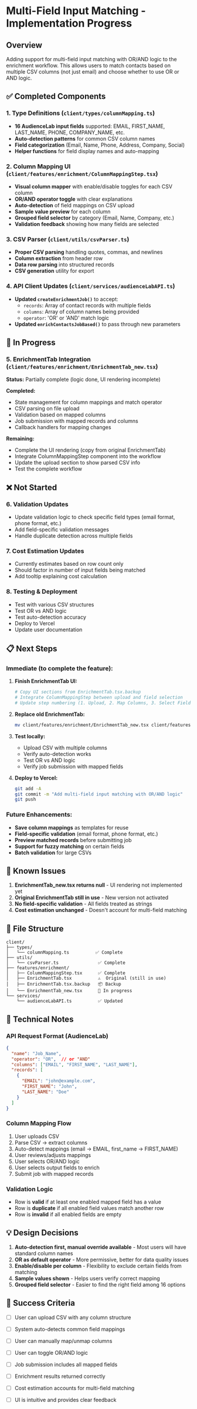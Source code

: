 # Multi-Field Input Matching - Implementation Progress

## Overview
Adding support for multi-field input matching with OR/AND logic to the enrichment workflow. This allows users to match contacts based on multiple CSV columns (not just email) and choose whether to use OR or AND logic.

## ✅ Completed Components

### 1. Type Definitions (`client/types/columnMapping.ts`)
- **16 AudienceLab input fields** supported: EMAIL, FIRST_NAME, LAST_NAME, PHONE, COMPANY_NAME, etc.
- **Auto-detection patterns** for common CSV column names
- **Field categorization** (Email, Name, Phone, Address, Company, Social)
- **Helper functions** for field display names and auto-mapping

### 2. Column Mapping UI (`client/features/enrichment/ColumnMappingStep.tsx`)
- **Visual column mapper** with enable/disable toggles for each CSV column
- **OR/AND operator toggle** with clear explanations
- **Auto-detection** of field mappings on CSV upload
- **Sample value preview** for each column
- **Grouped field selector** by category (Email, Name, Company, etc.)
- **Validation feedback** showing how many fields are selected

### 3. CSV Parser (`client/utils/csvParser.ts`)
- **Proper CSV parsing** handling quotes, commas, and newlines
- **Column extraction** from header row
- **Data row parsing** into structured records
- **CSV generation** utility for export

### 4. API Client Updates (`client/services/audienceLabAPI.ts`)
- **Updated `createEnrichmentJob()`** to accept:
  - `records`: Array of contact records with multiple fields
  - `columns`: Array of column names being provided
  - `operator`: 'OR' or 'AND' match logic
- **Updated `enrichContactsJobBased()`** to pass through new parameters

## 🔄 In Progress

### 5. EnrichmentTab Integration (`client/features/enrichment/EnrichmentTab_new.tsx`)
**Status:** Partially complete (logic done, UI rendering incomplete)

**Completed:**
- State management for column mappings and match operator
- CSV parsing on file upload
- Validation based on mapped columns
- Job submission with mapped records and columns
- Callback handlers for mapping changes

**Remaining:**
- Complete the UI rendering (copy from original EnrichmentTab)
- Integrate ColumnMappingStep component into the workflow
- Update the upload section to show parsed CSV info
- Test the complete workflow

## ❌ Not Started

### 6. Validation Updates
- Update validation logic to check specific field types (email format, phone format, etc.)
- Add field-specific validation messages
- Handle duplicate detection across multiple fields

### 7. Cost Estimation Updates
- Currently estimates based on row count only
- Should factor in number of input fields being matched
- Add tooltip explaining cost calculation

### 8. Testing & Deployment
- Test with various CSV structures
- Test OR vs AND logic
- Test auto-detection accuracy
- Deploy to Vercel
- Update user documentation

## 📋 Next Steps

### Immediate (to complete the feature):

1. **Finish EnrichmentTab UI:**
   ```bash
   # Copy UI sections from EnrichmentTab.tsx.backup
   # Integrate ColumnMappingStep between upload and field selection
   # Update step numbering (1. Upload, 2. Map Columns, 3. Select Fields, 4. Start)
   ```

2. **Replace old EnrichmentTab:**
   ```bash
   mv client/features/enrichment/EnrichmentTab_new.tsx client/features/enrichment/EnrichmentTab.tsx
   ```

3. **Test locally:**
   - Upload CSV with multiple columns
   - Verify auto-detection works
   - Test OR vs AND logic
   - Verify job submission with mapped fields

4. **Deploy to Vercel:**
   ```bash
   git add -A
   git commit -m "Add multi-field input matching with OR/AND logic"
   git push
   ```

### Future Enhancements:

- **Save column mappings** as templates for reuse
- **Field-specific validation** (email format, phone format, etc.)
- **Preview matched records** before submitting job
- **Support for fuzzy matching** on certain fields
- **Batch validation** for large CSVs

## 🐛 Known Issues

1. **EnrichmentTab_new.tsx returns null** - UI rendering not implemented yet
2. **Original EnrichmentTab still in use** - New version not activated
3. **No field-specific validation** - All fields treated as strings
4. **Cost estimation unchanged** - Doesn't account for multi-field matching

## 📁 File Structure

```
client/
├── types/
│   └── columnMapping.ts          ✅ Complete
├── utils/
│   └── csvParser.ts               ✅ Complete
├── features/enrichment/
│   ├── ColumnMappingStep.tsx      ✅ Complete
│   ├── EnrichmentTab.tsx          ⚠️  Original (still in use)
│   ├── EnrichmentTab.tsx.backup   📦 Backup
│   └── EnrichmentTab_new.tsx      🔄 In progress
└── services/
    └── audienceLabAPI.ts          ✅ Updated
```

## 🔧 Technical Notes

### API Request Format (AudienceLab)
```json
{
  "name": "Job_Name",
  "operator": "OR",  // or "AND"
  "columns": ["EMAIL", "FIRST_NAME", "LAST_NAME"],
  "records": [
    {
      "EMAIL": "john@example.com",
      "FIRST_NAME": "John",
      "LAST_NAME": "Doe"
    }
  ]
}
```

### Column Mapping Flow
1. User uploads CSV
2. Parse CSV → extract columns
3. Auto-detect mappings (email → EMAIL, first_name → FIRST_NAME)
4. User reviews/adjusts mappings
5. User selects OR/AND logic
6. User selects output fields to enrich
7. Submit job with mapped records

### Validation Logic
- Row is **valid** if at least one enabled mapped field has a value
- Row is **duplicate** if all enabled field values match another row
- Row is **invalid** if all enabled fields are empty

## 💡 Design Decisions

1. **Auto-detection first, manual override available** - Most users will have standard column names
2. **OR as default operator** - More permissive, better for data quality issues
3. **Enable/disable per column** - Flexibility to exclude certain fields from matching
4. **Sample values shown** - Helps users verify correct mapping
5. **Grouped field selector** - Easier to find the right field among 16 options

## 🎯 Success Criteria

- [ ] User can upload CSV with any column structure
- [ ] System auto-detects common field mappings
- [ ] User can manually map/unmap columns
- [ ] User can toggle OR/AND logic
- [ ] Job submission includes all mapped fields
- [ ] Enrichment results returned correctly
- [ ] Cost estimation accounts for multi-field matching
- [ ] UI is intuitive and provides clear feedback

